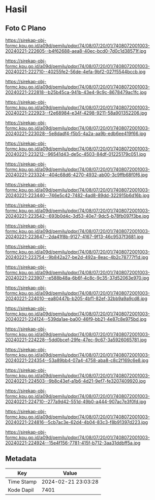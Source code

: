 # Hasil

## Foto C Plano

https://sirekap-obj-formc.kpu.go.id/a09d/pemilu/pdpr/74/08/07/20/01/7408072001003-20240221-222605--b4f62688-aea8-40ec-bcd0-7d0c1d38571f.jpg

https://sirekap-obj-formc.kpu.go.id/a09d/pemilu/pdpr/74/08/07/20/01/7408072001003-20240221-222710--40255fe2-56de-4efa-9bf2-027f5544bccb.jpg

https://sirekap-obj-formc.kpu.go.id/a09d/pemilu/pdpr/74/08/07/20/01/7408072001003-20240221-222818--b25b45ca-941b-43e4-9c9c-8678479ac1fc.jpg

https://sirekap-obj-formc.kpu.go.id/a09d/pemilu/pdpr/74/08/07/20/01/7408072001003-20240221-222923--f2e68984-e34f-4298-9211-58a901352206.jpg

https://sirekap-obj-formc.kpu.go.id/a09d/pemilu/pdpr/74/08/07/20/01/7408072001003-20240221-223028--5e8dadf4-f5b5-4a2a-aa9b-edb6ee419f66.jpg

https://sirekap-obj-formc.kpu.go.id/a09d/pemilu/pdpr/74/08/07/20/01/7408072001003-20240221-223212--96541d43-de5c-4503-84df-01225179c051.jpg

https://sirekap-obj-formc.kpu.go.id/a09d/pemilu/pdpr/74/08/07/20/01/7408072001003-20240221-223324--404c68d6-4270-4932-ab00-3c9ffb68f0f6.jpg

https://sirekap-obj-formc.kpu.go.id/a09d/pemilu/pdpr/74/08/07/20/01/7408072001003-20240221-223440--746e5c42-7482-4ad8-89dd-322915b6d16b.jpg

https://sirekap-obj-formc.kpu.go.id/a09d/pemilu/pdpr/74/08/07/20/01/7408072001003-20240221-223542--693b0d4c-3d53-40e7-9dc5-b78fb097f3be.jpg

https://sirekap-obj-formc.kpu.go.id/a09d/pemilu/pdpr/74/08/07/20/01/7408072001003-20240221-223647--2da41f8b-9127-4167-9f13-46c9537f3681.jpg

https://sirekap-obj-formc.kpu.go.id/a09d/pemilu/pdpr/74/08/07/20/01/7408072001003-20240221-223754--9b842a27-be2d-492a-8eac-4b2c78777f1d.jpg

https://sirekap-obj-formc.kpu.go.id/a09d/pemilu/pdpr/74/08/07/20/01/7408072001003-20240221-223907--e588b48a-6b6f-4c8c-9c35-37d52063e970.jpg

https://sirekap-obj-formc.kpu.go.id/a09d/pemilu/pdpr/74/08/07/20/01/7408072001003-20240221-224010--ea80447b-b205-4bf1-82ef-32bb9a9a9cd8.jpg

https://sirekap-obj-formc.kpu.go.id/a09d/pemilu/pdpr/74/08/07/20/01/7408072001003-20240221-224124--539da1ae-ba00-46f9-bb21-4e87c8e975bd.jpg

https://sirekap-obj-formc.kpu.go.id/a09d/pemilu/pdpr/74/08/07/20/01/7408072001003-20240221-224228--5dd0bcef-29fe-47ec-9c67-3a5926065781.jpg

https://sirekap-obj-formc.kpu.go.id/a09d/pemilu/pdpr/74/08/07/20/01/7408072001003-20240221-224354--53a89bb4-07a4-4758-aba8-c8c2f169c6e8.jpg

https://sirekap-obj-formc.kpu.go.id/a09d/pemilu/pdpr/74/08/07/20/01/7408072001003-20240221-224503--9b8c43ef-a1b6-4d21-9ef7-fe3207409920.jpg

https://sirekap-obj-formc.kpu.go.id/a09d/pemilu/pdpr/74/08/07/20/01/7408072001003-20240221-224710--277a9d42-551d-49b0-a444-907ac7e3f0fd.jpg

https://sirekap-obj-formc.kpu.go.id/a09d/pemilu/pdpr/74/08/07/20/01/7408072001003-20240221-224816--5cb7ac3e-62d4-4b04-83c3-f8b91397d223.jpg

https://sirekap-obj-formc.kpu.go.id/a09d/pemilu/pdpr/74/08/07/20/01/7408072001003-20240221-224924--15e4f156-7781-415f-b712-3aa31ddbff5a.jpg


## Metadata

| Key        | Value               |
| ---------- | ------------------- |
| Time Stamp | 2024-02-21 23:03:28 |
| Kode Dapil | 7401                |



